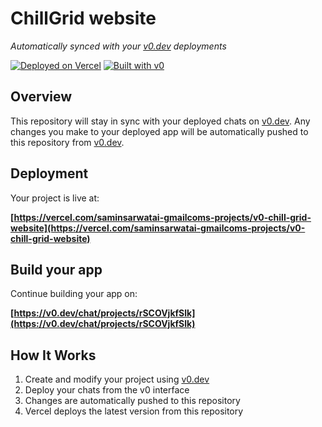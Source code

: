 # ChillGrid website

*Automatically synced with your [v0.dev](https://v0.dev) deployments*

[![Deployed on Vercel](https://img.shields.io/badge/Deployed%20on-Vercel-black?style=for-the-badge&logo=vercel)](https://vercel.com/saminsarwatai-gmailcoms-projects/v0-chill-grid-website)
[![Built with v0](https://img.shields.io/badge/Built%20with-v0.dev-black?style=for-the-badge)](https://v0.dev/chat/projects/rSCOVjkfSlk)

## Overview

This repository will stay in sync with your deployed chats on [v0.dev](https://v0.dev).
Any changes you make to your deployed app will be automatically pushed to this repository from [v0.dev](https://v0.dev).

## Deployment

Your project is live at:

**[https://vercel.com/saminsarwatai-gmailcoms-projects/v0-chill-grid-website](https://vercel.com/saminsarwatai-gmailcoms-projects/v0-chill-grid-website)**

## Build your app

Continue building your app on:

**[https://v0.dev/chat/projects/rSCOVjkfSlk](https://v0.dev/chat/projects/rSCOVjkfSlk)**

## How It Works

1. Create and modify your project using [v0.dev](https://v0.dev)
2. Deploy your chats from the v0 interface
3. Changes are automatically pushed to this repository
4. Vercel deploys the latest version from this repository